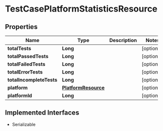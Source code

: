 

# TestCasePlatformStatisticsResource

## Properties

Name | Type | Description | Notes
------------ | ------------- | ------------- | -------------
**totalTests** | **Long** |  |  [optional]
**totalPassedTests** | **Long** |  |  [optional]
**totalFailedTests** | **Long** |  |  [optional]
**totalErrorTests** | **Long** |  |  [optional]
**totalIncompleteTests** | **Long** |  |  [optional]
**platform** | [**PlatformResource**](PlatformResource.md) |  |  [optional]
**platformId** | **Long** |  |  [optional]


## Implemented Interfaces

* Serializable


